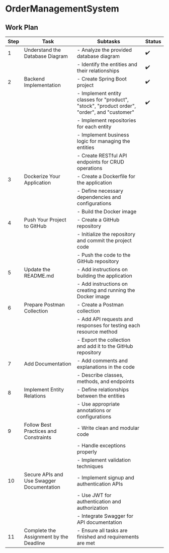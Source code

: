 # OrderManagementSystem

## Work Plan
| Step | Task                                      | Subtasks                                                                                    | Status              |
|------|-------------------------------------------|---------------------------------------------------------------------------------------------|---------------------|
| 1    | Understand the Database Diagram           | - Analyze the provided database diagram                                                     | :heavy_check_mark:  |
|      |                                           | - Identify the entities and their relationships                                             | :heavy_check_mark:  |
| 2    | Backend Implementation                    | - Create Spring Boot project                                                                | :heavy_check_mark:  |
|      |                                           | - Implement entity classes for "product", "stock", "product order", "order", and "customer" | :heavy_check_mark:  |
|      |                                           | - Implement repositories for each entity                                                    |                     |
|      |                                           | - Implement business logic for managing the entities                                        |                     |
|      |                                           | - Create RESTful API endpoints for CRUD operations                                          |                     |
| 3    | Dockerize Your Application                | - Create a Dockerfile for the application                                                   |                     |
|      |                                           | - Define necessary dependencies and configurations                                          |                     |
|      |                                           | - Build the Docker image                                                                    |                     |
| 4    | Push Your Project to GitHub               | - Create a GitHub repository                                                                |                     |
|      |                                           | - Initialize the repository and commit the project code                                     |                     |
|      |                                           | - Push the code to the GitHub repository                                                    |                     |
| 5    | Update the README.md                      | - Add instructions on building the application                                              |                     |
|      |                                           | - Add instructions on creating and running the Docker image                                 |                     |
| 6    | Prepare Postman Collection                | - Create a Postman collection                                                               |                     |
|      |                                           | - Add API requests and responses for testing each resource method                           |                     |
|      |                                           | - Export the collection and add it to the GitHub repository                                 |                     |
| 7    | Add Documentation                         | - Add comments and explanations in the code                                                 |                     |
|      |                                           | - Describe classes, methods, and endpoints                                                  |                     |
| 8    | Implement Entity Relations                | - Define relationships between the entities                                                 |                     |
|      |                                           | - Use appropriate annotations or configurations                                             |                     |
| 9    | Follow Best Practices and Constraints     | - Write clean and modular code                                                              |                     |
|      |                                           | - Handle exceptions properly                                                                |                     |
|      |                                           | - Implement validation techniques                                                           |                     |
| 10   | Secure APIs and Use Swagger Documentation | - Implement signup and authentication APIs                                                  |                     |
|      |                                           | - Use JWT for authentication and authorization                                              |                     |
|      |                                           | - Integrate Swagger for API documentation                                                   |                     |
| 11   | Complete the Assignment by the Deadline   | - Ensure all tasks are finished and requirements are met                                    |                     |

